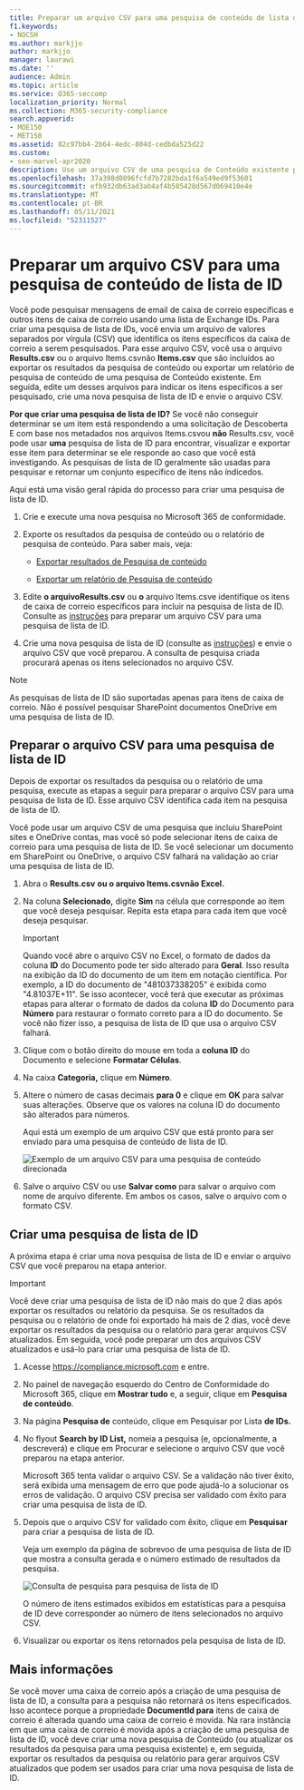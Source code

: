 ```yaml
---
title: Preparar um arquivo CSV para uma pesquisa de conteúdo de lista de ID
f1.keywords:
- NOCSH
ms.author: markjjo
author: markjjo
manager: laurawi
ms.date: ''
audience: Admin
ms.topic: article
ms.service: O365-seccomp
localization_priority: Normal
ms.collection: M365-security-compliance
search.appverid:
- MOE150
- MET150
ms.assetid: 82c97bb4-2b64-4edc-804d-cedbda525d22
ms.custom:
- seo-marvel-apr2020
description: Use um arquivo CSV de uma pesquisa de Conteúdo existente para criar uma pesquisa de lista de ID que retorna itens de email específicos.
ms.openlocfilehash: 37a398d0896fcfd7b7282bda1f6a549ed9f53601
ms.sourcegitcommit: efb932db63ad3ab4af4b585428d567d069410e4e
ms.translationtype: MT
ms.contentlocale: pt-BR
ms.lasthandoff: 05/11/2021
ms.locfileid: "52311527"
---
```

# <a name="prepare-a-csv-file-for-an-id-list-content-search"></a>Preparar um arquivo CSV para uma pesquisa de conteúdo de lista de ID

Você pode pesquisar mensagens de email de caixa de correio específicas e outros itens de caixa de correio usando uma lista de Exchange IDs. Para criar uma pesquisa de lista de IDs, você envia um arquivo de valores separados por vírgula (CSV) que identifica os itens específicos da caixa de correio a serem pesquisados. Para esse arquivo CSV, você usa o arquivo **Results.csv** ou o arquivo Items.csvnão **Items.csv** que são incluídos ao exportar os resultados da pesquisa de conteúdo ou exportar um relatório de pesquisa de conteúdo de uma pesquisa de Conteúdo existente. Em seguida, edite um desses arquivos para indicar os itens específicos a ser pesquisado, crie uma nova pesquisa de lista de ID e envie o arquivo CSV.

**Por que criar uma pesquisa de lista de ID?** Se você não conseguir determinar se um item está respondendo a uma solicitação de Descoberta E com base nos metadados nos arquivos Items.csvou **não** Results.csv, você pode usar **uma** pesquisa de lista de ID para encontrar, visualizar e exportar esse item para determinar se ele responde ao caso que você está investigando. As pesquisas de lista de ID geralmente são usadas para pesquisar e retornar um conjunto específico de itens não índicedos.

Aqui está uma visão geral rápida do processo para criar uma pesquisa de lista de ID.

1. Crie e execute uma nova pesquisa no Microsoft 365 de conformidade.

2. Exporte os resultados da pesquisa de conteúdo ou o relatório de pesquisa de conteúdo. Para saber mais, veja:

    - [Exportar resultados de Pesquisa de conteúdo](export-search-results.md)

    - [Exportar um relatório de Pesquisa de conteúdo](export-a-content-search-report.md)

3. Edite **o arquivoResults.csv** ou **o** arquivo Items.csve identifique os itens de caixa de correio específicos para incluir na pesquisa de lista de ID. Consulte as [instruções](#prepare-the-csv-file-for-an-id-list-search) para preparar um arquivo CSV para uma pesquisa de lista de ID.

4. Crie uma nova pesquisa de lista de ID (consulte as [instruções](#create-an-id-list-search)) e envie o arquivo CSV que você preparou. A consulta de pesquisa criada procurará apenas os itens selecionados no arquivo CSV.

> [!NOTE]
> As pesquisas de lista de ID são suportadas apenas para itens de caixa de correio. Não é possível pesquisar SharePoint documentos OneDrive em uma pesquisa de lista de ID.

## <a name="prepare-the-csv-file-for-an-id-list-search"></a>Preparar o arquivo CSV para uma pesquisa de lista de ID

Depois de exportar os resultados da pesquisa ou o relatório de uma pesquisa, execute as etapas a seguir para preparar o arquivo CSV para uma pesquisa de lista de ID. Esse arquivo CSV identifica cada item na pesquisa de lista de ID.

Você pode usar um arquivo CSV de uma pesquisa que incluiu SharePoint sites e OneDrive contas, mas você só pode selecionar itens de caixa de correio para uma pesquisa de lista de ID. Se você selecionar um documento em SharePoint ou OneDrive, o arquivo CSV falhará na validação ao criar uma pesquisa de lista de ID.

1. Abra o **Results.csv** **ou o arquivo Items.csvnão Excel.**

2. Na coluna **Selecionado,** digite **Sim** na célula que corresponde ao item que você deseja pesquisar. Repita esta etapa para cada item que você deseja pesquisar.

    > [!IMPORTANT]
    > Quando você abre o arquivo CSV no Excel, o formato de dados da coluna **ID** do Documento pode ter sido alterado para **Geral**. Isso resulta na exibição da ID do documento de um item em notação científica. Por exemplo, a ID do documento de "481037338205" é exibida como "4.81037E+11". Se isso acontecer, você terá que executar as próximas etapas para alterar o formato de dados da coluna **ID** do Documento para **Número** para restaurar o formato correto para a ID do documento. Se você não fizer isso, a pesquisa de lista de ID que usa o arquivo CSV falhará.

3. Clique com o botão direito do mouse em toda a **coluna ID** do Documento e selecione **Formatar Células**.

4. Na caixa **Categoria,** clique em **Número**.

5. Altere o número de casas decimais **para 0** e clique em **OK** para salvar suas alterações. Observe que os valores na coluna ID do documento são alterados para números.

    Aqui está um exemplo de um arquivo CSV que está pronto para ser enviado para uma pesquisa de conteúdo de lista de ID.

    ![Exemplo de um arquivo CSV para uma pesquisa de conteúdo direcionada](../media/SearchIDListCSVFile.png)

6. Salve o arquivo CSV ou use **Salvar como** para salvar o arquivo com nome de arquivo diferente. Em ambos os casos, salve o arquivo com o formato CSV.

## <a name="create-an-id-list-search"></a>Criar uma pesquisa de lista de ID

A próxima etapa é criar uma nova pesquisa de lista de ID e enviar o arquivo CSV que você preparou na etapa anterior.

> [!IMPORTANT]
> Você deve criar uma pesquisa de lista de ID não mais do que 2 dias após exportar os resultados ou relatório da pesquisa. Se os resultados da pesquisa ou o relatório de onde foi exportado há mais de 2 dias, você deve exportar os resultados da pesquisa ou o relatório para gerar arquivos CSV atualizados. Em seguida, você pode preparar um dos arquivos CSV atualizados e usá-lo para criar uma pesquisa de lista de ID.

1. Acesse <https://compliance.microsoft.com> e entre.

2. No painel de navegação esquerdo do Centro de Conformidade do Microsoft 365, clique em **Mostrar tudo** e, a seguir, clique em **Pesquisa de conteúdo**.

3. Na página **Pesquisa de** conteúdo, clique em Pesquisar por Lista **de IDs.**

4. No flyout **Search by ID List,** nomeia a pesquisa (e, opcionalmente, a descreverá) e clique em Procurar e selecione o arquivo CSV que você preparou na etapa anterior. 

    Microsoft 365 tenta validar o arquivo CSV. Se a validação não tiver êxito, será exibida uma mensagem de erro que pode ajudá-lo a solucionar os erros de validação. O arquivo CSV precisa ser validado com êxito para criar uma pesquisa de lista de ID.

5. Depois que o arquivo CSV for validado com êxito, clique em **Pesquisar** para criar a pesquisa de lista de ID.

    Veja um exemplo da página de sobrevoo de uma pesquisa de lista de ID que mostra a consulta gerada e o número estimado de resultados da pesquisa.

    ![Consulta de pesquisa para pesquisa de lista de ID](../media/SearchIDListFlyout.png)

    O número de itens estimados exibidos em estatísticas para a pesquisa de ID deve corresponder ao número de itens selecionados no arquivo CSV.

6. Visualizar ou exportar os itens retornados pela pesquisa de lista de ID.

## <a name="more-information"></a>Mais informações

Se você mover uma caixa de correio após a criação de uma pesquisa de lista de ID, a consulta para a pesquisa não retornará os itens especificados. Isso acontece porque a propriedade **DocumentId para** itens de caixa de correio é alterada quando uma caixa de correio é movida. Na rara instância em que uma caixa de correio é movida após a criação de uma pesquisa de lista de ID, você deve criar uma nova pesquisa de Conteúdo (ou atualizar os resultados da pesquisa para uma pesquisa existente) e, em seguida, exportar os resultados da pesquisa ou relatório para gerar arquivos CSV atualizados que podem ser usados para criar uma nova pesquisa de lista de ID.
